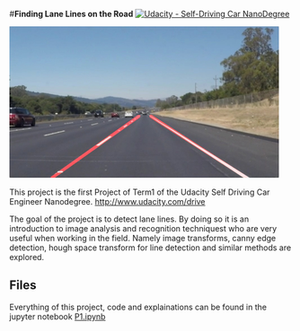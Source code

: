 #**Finding Lane Lines on the Road** 
[![Udacity - Self-Driving Car NanoDegree](https://s3.amazonaws.com/udacity-sdc/github/shield-carnd.svg)](http://www.udacity.com/drive)

<img src="laneLines_thirdPass.jpg" width="480" alt="Combined Image" />

This project is the first Project of Term1 of the Udacity Self Driving Car Engineer Nanodegree. http://www.udacity.com/drive

The goal of the project is to detect lane lines. By doing so it is an introduction to image analysis and recognition techniquest who are very useful when working in the field. Namely image transforms, canny edge detection, hough space transform for line detection and similar methods are explored.

## Files
Everything of this project, code and explainations can be found in the jupyter notebook [P1.ipynb](P1.ipynb)